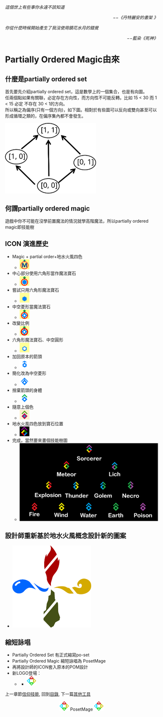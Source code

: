 *這個世上有些事你永遠不該知道*  
<p align="right"><i>−−《丹特麗安的書架 》</i></p>

*你從什麼時候開始產生了我沒使用鏡花水月的錯覺*  
<p align="right"><i>−−藍染《死神》</i></p>


# Partially Ordered Magic由來

## 什麼是partially ordered set
首先要先介紹partially ordered set，這是數學上的一個集合，也是有向圖。  
任兩個點如果有關聯，必定存在方向性，而方向性不可能反轉。比如 15 < 30 而 1 < 15 必定 不存在 30 < 1的方向。  
所以稱之為偏序(只有一個方向)，如下圖。相對於有些圖可以反向或雙向甚至可以形成循環之類的，在偏序集內都不會發生。   

<img src="./PartiallyOrdered.svg" Width="300" />

## 何謂partially ordered magic
遊戲中你不可能在沒學前置魔法的情況就學高階魔法，所以partially ordered magic即技能樹


## ICON 演進歷史
 * Magic + partial order+地水火風四色
   * <img src="/Icon/Evolution/001.png" Width="32" />
 * 中心部分使用六角形當作魔法寶石
   * <img src="/Icon/Evolution/002.png" Width="32" />
 * 嘗試只用六角形魔法寶石
   * <img src="/Icon/Evolution/003.png" Width="32" />
 * 中空菱形當魔法寶石
   * <img src="/Icon/Evolution/004.png" Width="32" />
 * 改變比例
   * <img src="/Icon/Evolution/005.png" Width="32" />
 * 六角形魔法寶石、中空圓形
   * <img src="/Icon/Evolution/006.png" Width="32" />
 * 加回原本的箭頭
   * <img src="/Icon/Evolution/007.png" Width="32" />
 * 簡化改為中空菱形
   * <img src="/Icon/Evolution/008.png" Width="32" />
 * 捨棄箭頭的身體
   * <img src="/Icon/Evolution/009.png" Width="32" />
 * 隨意上個色
   * <img src="/Icon/Evolution/010.png" Width="32" />
 * 地水火風四色放到寶石位置
   * <img src="/Icon/Evolution/011.png" Width="32" />
 * 完成，當然要來畫個技能樹圖
   * <img src="/Icon/Evolution/012.png" Width="500" />

## 設計師重新基於地水火風概念設計新的圖案
   * <img src="/Icon/Design/4Element.svg" Width="260" />

## 縮短詠唱
* Partially Ordered Set 有正式縮寫po-set
* Partially Ordered Magic 縮短詠唱為 PosetMage
* 再將設計師的ICON套入原本的POM設計
* 新LOGO登場：
  * * <img src="/Icon/New/PosetMage_t.png" Width="32" />

上一章節[信仰技能](../../Ch3/Faith), 
回到[目錄](/#appendix), 
下一篇[其他工具](../Tools) 


<p align="center"><img src="/Icon/New/PosetMage_t.png" Height="32" /> PosetMage <img src="/Icon/New/PosetMage_t.png" Height="32" /></p>
